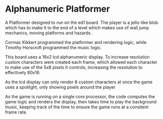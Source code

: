 # Alphanumeric Platformer
A Platformer designed to run on the ed1 board.
The player is a jello-like blob which has to make it to the end of a level which makes use of wall jump mechanics, moving platforms and hazards.

Cormac Kikkert programmed the platformer and rendering logic, while Timothy Horscroft programmed the music logic.

This board uses a 16x2 lcd alphanumeric display. To increase resolution custom characters were created each frame, 
which allowed each character to make use of the 5x8 pixels it controls, increasing the resolution to effectively 80x16.

As the lcd display can only render 8 custom characters at once the game uses a spotlight, only showing pixels around the player

As the game is running on a single core processor, the code computes the game logic and renders the display, then takes time to 
play the background music, keeping track of the time to ensure the game runs at a consitent frame rate.
